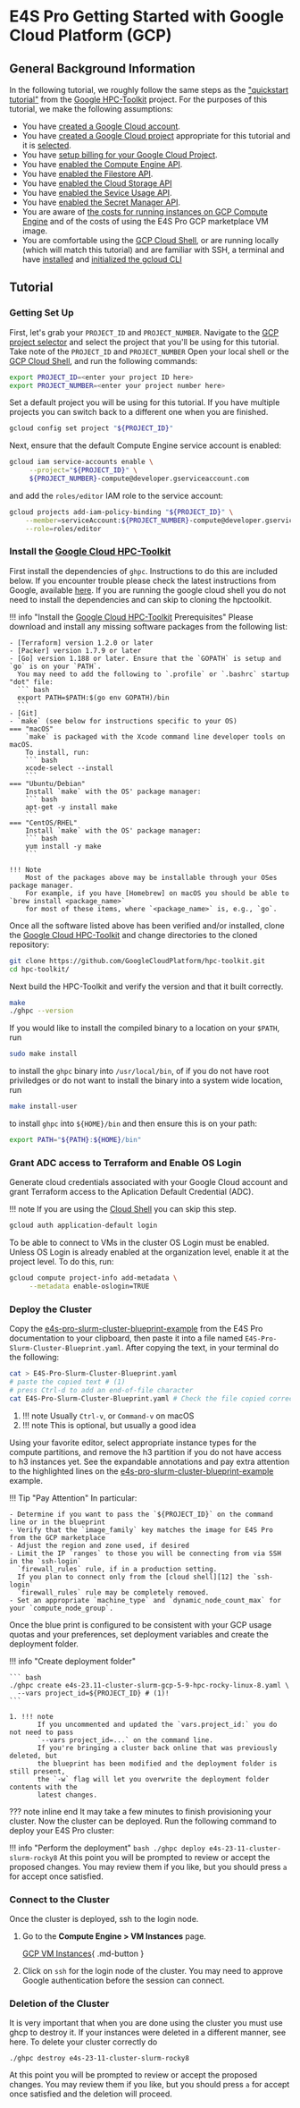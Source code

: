 # E4S Pro Getting Started with Google Cloud Platform (GCP)

## General Background Information

In the following tutorial, we roughly follow the same steps as the
["quickstart tutorial"][1] from the [Google HPC-Toolkit][2] project.
For the purposes of this tutorial, we make the following assumptions:

- You have [created a Google Cloud account][3].
- You have [created a Google Cloud project][4] appropriate for this tutorial
  and it is [selected][15].
- You have [setup billing for your Google Cloud Project][5].
- You have [enabled the Compute Engine API][6].
- You have [enabled the Filestore API][7].
- You have [enabled the Cloud Storage API][8]
- You have [enabled the Sevice Usage API][9].
- You have [enabled the Secret Manager API][10].
- You are aware of [the costs for running instances on GCP Compute Engine][11] and
  of the costs of using the E4S Pro GCP marketplace VM image. <!-- FIXME: these need links when marketplace goes live -->
- You are comfortable using the [GCP Cloud Shell][12], or are running locally
    (which will match this tutorial) and are familiar with SSH, a terminal and have
    [installed][13] and [initialized the gcloud CLI][14]

[1]: https://cloud.google.com/hpc-toolkit/docs/quickstarts/slurm-cluster
[2]: https://github.com/GoogleCloudPlatform/hpc-toolkit?tab=readme-ov-file#quickstart
[3]: https://console.cloud.google.com/freetrial
[4]: https://cloud.google.com/resource-manager/docs/creating-managing-projects
[5]: https://cloud.google.com/billing/docs/how-to/verify-billing-enabled#console
[6]: https://console.cloud.google.com/apis/api/compute.googleapis.com/overview
[7]: https://console.cloud.google.com/apis/api/file.googleapis.com/overview
[8]: https://console.cloud.google.com/apis/api/storage.googleapis.com/overview
[9]: https://console.cloud.google.com/apis/api/serviceusage.googleapis.com/overview
[10]: https://console.cloud.google.com/apis/api/secretmanager.googleapis.com/overview
[11]: https://cloud.google.com/hpc-toolkit/docs/quickstarts/slurm-cluster#costs
[12]: https://cloud.google.com/hpc-toolkit/docs/quickstarts/slurm-cluster#launch
[13]: https://cloud.google.com/sdk/docs/install
[14]: https://cloud.google.com/sdk/docs/initializing
[15]: https://console.cloud.google.com/projectselector2/home/dashboard

## Tutorial

### Getting Set Up

First, let's grab your `PROJECT_ID` and `PROJECT_NUMBER`.
Navigate to the [GCP project selector][15] and select the project that you'll be using for this tutorial.
Take note of the `PROJECT_ID` and `PROJECT_NUMBER`
Open your local shell or the [GCP Cloud Shell][12], and run the following commands:
``` bash linenums="1"
export PROJECT_ID=<enter your project ID here>
export PROJECT_NUMBER=<enter your project number here>
```

Set a default project you will be using for this tutorial.
If you have multiple projects you can switch back to a different one when you are finished.

``` bash
gcloud config set project "${PROJECT_ID}"
```

Next, ensure that the default Compute Engine service account is enabled:
``` bash
gcloud iam service-accounts enable \
     --project="${PROJECT_ID}" \
     ${PROJECT_NUMBER}-compute@developer.gserviceaccount.com
```
and add the `roles/editor` IAM role to the service account:

``` bash
gcloud projects add-iam-policy-binding "${PROJECT_ID}" \
    --member=serviceAccount:${PROJECT_NUMBER}-compute@developer.gserviceaccount.com \
    --role=roles/editor
```

### Install the [Google Cloud HPC-Toolkit][2]

First install the dependencies of `ghpc`. Instructions to do this are included below.
If you encounter trouble please check the latest instructions from Google,
available [here][prereqs]. If you are running the google cloud shell you do not need to install the dependencies and can skip to cloning the hpctoolkit.

[prereqs]: https://cloud.google.com/hpc-toolkit/docs/setup/install-dependencies

!!! info "Install the [Google Cloud HPC-Toolkit][2]  Prerequisites"
    Please download and install any missing software packages from the following list:

    - [Terraform] version 1.2.0 or later
    - [Packer] version 1.7.9 or later
    - [Go] version 1.188 or later. Ensure that the `GOPATH` is setup and `go` is on your `PATH`.
      You may need to add the following to `.profile` or `.bashrc` startup "dot" file:
      ``` bash
      export PATH=$PATH:$(go env GOPATH)/bin
      ```
    - [Git]
    - `make` (see below for instructions specific to your OS)
    === "macOS"
        `make` is packaged with the Xcode command line developer tools on macOS.
        To install, run:
        ``` bash
        xcode-select --install
        ```
    === "Ubuntu/Debian"
        Install `make` with the OS' package manager:
        ``` bash
        apt-get -y install make
        ```
    === "CentOS/RHEL"
        Install `make` with the OS' package manager:
        ``` bash
        yum install -y make
        ```

    !!! Note
        Most of the packages above may be installable through your OSes package manager.
        For example, if you have [Homebrew] on macOS you should be able to `brew install <package_name>`
        for most of these items, where `<package_name>` is, e.g., `go`.

[Terraform]: https://www.terraform.io/downloads
[Packer]: https://www.packer.io/downloads
[Go]: https://go.dev/doc/install
[Git]: https://github.com/git-guides/install-git
[Homebrew]: https://brew.sh

Once all the software listed above has been verified and/or installed, clone the [Google Cloud HPC-Toolkit][2]
and change directories to the cloned repository:
``` bash linenums="1"
git clone https://github.com/GoogleCloudPlatform/hpc-toolkit.git
cd hpc-toolkit/
```
Next build the HPC-Toolkit and verify the version and that it built correctly.
``` bash
make
./ghpc --version
```
If you would like to install the compiled binary to a location on your `$PATH`,
run
``` bash
sudo make install
```
to install the `ghpc` binary into `/usr/local/bin`, of if you do not have root
priviledges or do not want to install the binary into a system wide location, run
``` bash
make install-user
```
to install `ghpc` into `${HOME}/bin` and then ensure this is on your path:

``` bash
export PATH="${PATH}:${HOME}/bin"
```

### Grant ADC access to Terraform and Enable OS Login

Generate cloud credentials associated with your Google Cloud account and grant
Terraform access to the Aplication Default Credential (ADC).

!!! note
    If you are using the [Cloud Shell][12] you can skip this step.

``` bash
gcloud auth application-default login
```

To be able to connect to VMs in the cluster OS Login must be enabled.
Unless OS Login is already enabled at the organization level, enable it at the project level.
To do this, run:

``` bash
gcloud compute project-info add-metadata \
     --metadata enable-oslogin=TRUE
```

### Deploy the Cluster

Copy the [e4s-pro-slurm-cluster-blueprint-example][blueprint] from the
E4S Pro documentation to your clipboard, then paste it into a file named
`E4S-Pro-Slurm-Cluster-Blueprint.yaml`. After copying the text, in your terminal
do the following:

``` bash
cat > E4S-Pro-Slurm-Cluster-Blueprint.yaml
# paste the copied text # (1)
# press Ctrl-d to add an end-of-file character
cat E4S-Pro-Slurm-Cluster-Blueprint.yaml # Check the file copied correctly #(2)
```

1. !!! note
       Usually `Ctrl-v`, or `Command-v` on macOS
2. !!! note
       This is optional, but usually a good idea

Using your favorite editor, select appropriate instance types for the compute partitions,
and remove the h3 partition if you do not have access to h3 instances yet.
See the expandable annotations and pay extra attention to the highlighted lines
on the [e4s-pro-slurm-cluster-blueprint-example][blueprint] example.

!!! Tip "Pay Attention"
    In particular:

    - Determine if you want to pass the `${PROJECT_ID}` on the command line or in the blueprint
    - Verify that the `image_family` key matches the image for E4S Pro from the GCP marketplace
    - Adjust the region and zone used, if desired
    - Limit the IP `ranges` to those you will be connecting from via SSH in the `ssh-login`
      `firewall_rules` rule, if in a production setting.
      If you plan to connect only from the [cloud shell][12] the `ssh-login`
      `firewall_rules` rule may be completely removed.
    - Set an appropriate `machine_type` and `dynamic_node_count_max` for your `compute_node_group`.

Once the blue print is configured to be consistent with your GCP usage quotas and your preferences,
set deployment variables and create the deployment folder.

!!! info "Create deployment folder"

    ``` bash
    ./ghpc create e4s-23.11-cluster-slurm-gcp-5-9-hpc-rocky-linux-8.yaml \
      --vars project_id=${PROJECT_ID} # (1)!
    ```

    1. !!! note
           If you uncommented and updated the `vars.project_id:` you do not need to pass
           `--vars project_id=...` on the command line.
           If you're bringing a cluster back online that was previously deleted, but
           the blueprint has been modified and the deployment folder is still present,
           the `-w` flag will let you overwrite the deployment folder contents with the
           latest changes.

??? note inline end
    It may take a few minutes to finish provisioning your cluster.
Now the cluster can be deployed.
Run the following command to deploy your E4S Pro cluster:

!!! info "Perform the deployment"
    ``` bash
    ./ghpc deploy e4s-23-11-cluster-slurm-rocky8
    ```
At this point you will be prompted to review or accept the proposed changes.
You may review them if you like, but you should press `a` for accept once satisfied.

### Connect to the Cluster

Once the cluster is deployed, ssh to the login node.

1. Go to the __Compute Engine > VM Instances__ page.

    [GCP VM Instances](https://console.cloud.google.com/compute/instances){ .md-button }

2. Click on `ssh` for the login node of the cluster. You may need to approve Google authentication before the session can connect.

[blueprint]: ./blueprint.md/#e4s-pro-slurm-cluster-blueprint-example
### Deletion of the Cluster

It is very important that when you are done using the cluster you must use ghcp to destroy it. If your instances were deleted in a different manner, see here. To delete your cluster correctly do

```
./ghpc destroy e4s-23-11-cluster-slurm-rocky8
```
At this point you will be prompted to review or accept the proposed changes.
You may review them if you like, but you should press `a` for accept once satisfied and the deletion will proceed.
